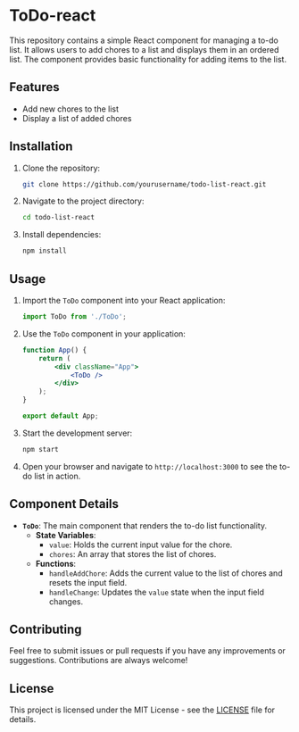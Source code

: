 # ToDo-react


This repository contains a simple React component for managing a to-do list. It allows users to add chores to a list and displays them in an ordered list. The component provides basic functionality for adding items to the list.

## Features

- Add new chores to the list
- Display a list of added chores

## Installation

1. Clone the repository:

    ```bash
    git clone https://github.com/yourusername/todo-list-react.git
    ```

2. Navigate to the project directory:

    ```bash
    cd todo-list-react
    ```

3. Install dependencies:

    ```bash
    npm install
    ```

## Usage

1. Import the `ToDo` component into your React application:

    ```jsx
    import ToDo from './ToDo';
    ```

2. Use the `ToDo` component in your application:

    ```jsx
    function App() {
        return (
            <div className="App">
                <ToDo />
            </div>
        );
    }

    export default App;
    ```

3. Start the development server:

    ```bash
    npm start
    ```

4. Open your browser and navigate to `http://localhost:3000` to see the to-do list in action.

## Component Details

- **`ToDo`**: The main component that renders the to-do list functionality.
  - **State Variables**:
    - `value`: Holds the current input value for the chore.
    - `chores`: An array that stores the list of chores.
  - **Functions**:
    - `handleAddChore`: Adds the current value to the list of chores and resets the input field.
    - `handleChange`: Updates the `value` state when the input field changes.

## Contributing

Feel free to submit issues or pull requests if you have any improvements or suggestions. Contributions are always welcome!

## License

This project is licensed under the MIT License - see the [LICENSE](LICENSE) file for details.

